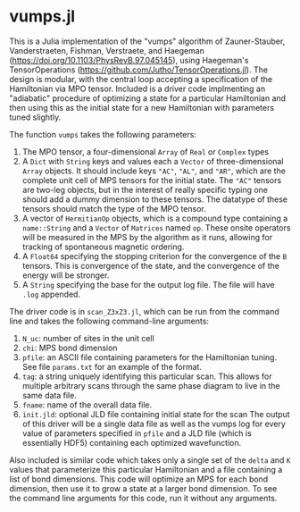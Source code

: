 # vumps.jl
This is a Julia implementation of the "vumps" algorithm of Zauner-Stauber, Vanderstraeten, Fishman, Verstraete, and Haegeman (https://doi.org/10.1103/PhysRevB.97.045145), using Haegeman's TensorOperations (https://github.com/Jutho/TensorOperations.jl).
The design is modular, with the central loop accepting a specification of the Hamiltonian via MPO tensor.
Included is a driver code implmenting an "adiabatic" procedure of optimizing a state for a particular Hamiltonian and then using this as the initial state for a new Hamiltonian with parameters tuned slightly.

The function `vumps` takes the following parameters:
1. The MPO tensor, a four-dimensional `Array` of `Real` or `Complex` types
1. A `Dict` with `String` keys and values each a `Vector` of three-dimensional `Array` objects. It should include keys `"AC"`, `"AL"`, and `"AR"`, which are the complete unit cell of MPS tensors for the initial state.
The `"AC"` tensors are two-leg objects, but in the interest of really specific typing one should add a dummy dimension to these tensors.
The datatype of these tensors should match the type of the MPO tensor.
1. A vector of `HermitianOp` objects, which is a compound type containing a `name::String` and a `Vector` of `Matrices` named `op`.
These onsite operators will be measured in the MPS by the algorithm as it runs, allowing for tracking of spontaneous magnetic ordering.
1. A `Float64` specifying the stopping criterion for the convergence of the `B` tensors.
This is convergence of the state, and the convergence of the energy will be stronger.
1. A `String` specifying the base for the output log file. The file will have `.log` appended.

The driver code is in `scan_Z3xZ3.jl`, which can be run from the command line and takes the following command-line arguments:
1. `N_uc`: number of sites in the unit cell
1. `chi`: MPS bond dimension
1. `pfile`: an ASCII file containing parameters for the Hamiltonian tuning.
See file `params.txt` for an example of the format.
1. `tag`: a string uniquely identifying this particular scan.
This allows for multiple arbitrary scans through the same phase diagram to live in the same data file.
1. `fname`: name of the overall data file.
1. `init.jld`: optional JLD file containing initial state for the scan
The output of this driver will be a single data file as well as the vumps log for every value of parameters specified in `pfile` and a JLD file (which is essentially HDF5) containing each optimized wavefunction.

Also included is similar code which takes only a single set of the `delta` and `K` values that parameterize this particular Hamiltonian and a file containing a list of bond dimensions.
This code will optimize an MPS for each bond dimension, then use it to grow a state at a larger bond dimension.
To see the command line arguments for this code, run it without any arguments. 
